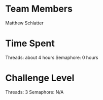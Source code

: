 # Team Members
Matthew Schlatter

# Time Spent
Threads: about 4 hours
Semaphore: 0 hours

# Challenge Level
Threads: 3
Semaphore: N/A